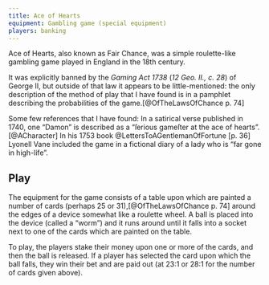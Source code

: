 ```yaml
---
title: Ace of Hearts
equipment: Gambling game (special equipment)
players: banking
---
```


<p class="lead">
<span class="aka">Ace of Hearts</span>, also known as <span class="aka">Fair Chance</span>, was a simple roulette-like gambling game played in England in the 18th century.
</p>

It was explicitly banned by the <cite>Gaming Act 1738</cite> (<cite>12 Geo. II., c. 28</cite>) of George <span class="rnum">II</span>, but outside of that law it appears to be little-mentioned: the only description of the method of play that I have found is in a pamphlet describing the probabilities of the game.[@OfTheLawsOfChance p. 74]

Some few references that I have found: In a satirical verse published in 1740, one “Damon” is described as a “ſerious gameſter at the ace of hearts”.[@ACharacter] In his 1753 book @LettersToAGentlemanOfFortune [p. 36] Lyonell Vane included the game in a fictional diary of a lady who is “far gone in high-life”.

<!--
https://archive.org/details/McGillLibrary-osl_the_toast_BO5022_folioS31633t1747-20074/page/n195/mode/2up?q=%22ace+of+hearts%22

https://archive.org/details/sim_gentlemans-magazine_1740-03_10_3/page/138/mode/2up?q=%22ace+of+hearts%22

-->

## Play

The equipment for the game consists of a table upon which are painted a number of cards (perhaps 25 or 31),[@OfTheLawsOfChance p. 74] around the edges of a  device somewhat like a roulette wheel. A ball is placed into the device (called a “worm”) and it runs around until it falls into a socket next to one of the cards which are painted on the table.

To play, the players stake their money upon one or more of the cards, and then the ball is released. If a player has selected the card upon which the ball falls, they win their bet and are paid out (at 23&ratio;1 or 28&ratio;1 for the number of cards given above).
